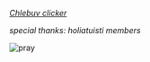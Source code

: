 _[Chlebuv clicker](http://chlebovy.kundy.cloud/)_

*special thanks: holiatuisti members*

![pray](https://i.pinimg.com/564x/bf/3b/38/bf3b389bc0add61309b7cd47aa3b0a45.jpg)